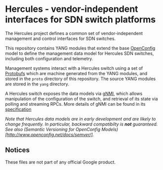 # Hercules - vendor-independent interfaces for SDN switch platforms


The Hercules project defines a common set of vendor-independent management
and control interfaces for SDN switches.

This repository contains YANG modules that extend the base
[OpenConfig](https://github.com/openconfig/public) model to define the
management data model for Hercules SDN switches, including both
configuration and telemetry.

Management systems interact with a Hercules switch using a set of
[Protobufs](https://developers.google.com/protocol-buffers/)
which are machine generated from the YANG modules, and stored in the
`proto` directory of this repository. The source YANG modules are stored
in the `yang` directory.

A Hercules switch exposes the data models via [gNMI](https://github.comopenconfig/gnmi/),
which allows manipulation of the configuration of the switch, and retrieval
of its state via polling and streaming RPCs. More details of gNMI can
be found in its [specification](https://github.com/openconfig/reference/blob/master/rpc/gnmi/gnmi-specification.md)

*Note that Hercules data models are in early development and are likely
to change frequently. In particular, backward compatibilty is __not__
guaranteed.  See also (Semantic Versioning for OpenConfig Models)[http://www.openconfig.net/docs/semver/].*

## Notices

These files are not part of any official Google product.

